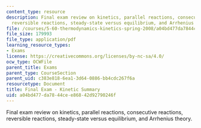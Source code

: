 ```yaml
---
content_type: resource
description: Final exam review on kinetics, parallel reactions, consecutive reactions,
  reversible reactions, steady-state versus equilibrium, and Arrhenius theory.
file: /courses/5-60-thermodynamics-kinetics-spring-2008/a04bd477da7844cee86842d92790246f_finalexam_Kinet.pdf
file_size: 179993
file_type: application/pdf
learning_resource_types:
- Exams
license: https://creativecommons.org/licenses/by-nc-sa/4.0/
ocw_type: OCWFile
parent_title: Exams
parent_type: CourseSection
parent_uid: c383e818-6ea1-3d64-0886-bb4cdc267f6a
resourcetype: Document
title: Final Exam - Kinetic Summary
uid: a04bd477-da78-44ce-e868-42d92790246f
---
```

Final exam review on kinetics, parallel reactions, consecutive reactions, reversible reactions, steady-state versus equilibrium, and Arrhenius theory.